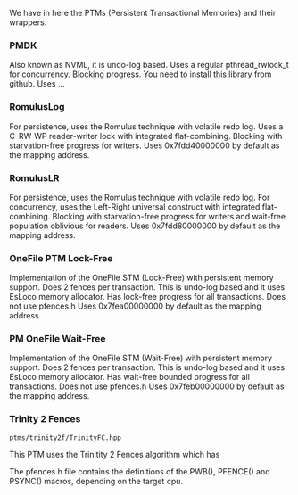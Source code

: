 We have in here the PTMs (Persistent Transactional Memories) and their wrappers.

### PMDK ###
Also known as NVML, it is undo-log based.
Uses a regular pthread_rwlock_t for concurrency.
Blocking progress.
You need to install this library from github.
Uses ...

### RomulusLog ###
For persistence, uses the Romulus technique with volatile redo log.
Uses a C-RW-WP reader-writer lock with integrated flat-combining.
Blocking with starvation-free progress for writers.
Uses 0x7fdd40000000 by default as the mapping address.

### RomulusLR ###
For persistence, uses the Romulus technique with volatile redo log.
For concurrency, uses the Left-Right universal construct with integrated flat-combining.
Blocking with starvation-free progress for writers and wait-free population oblivious for readers.
Uses 0x7fdd80000000 by default as the mapping address.

### OneFile PTM Lock-Free ###
Implementation of the OneFile STM (Lock-Free) with persistent memory support. Does 2 fences per transaction.
This is undo-log based and it uses EsLoco memory allocator.
Has lock-free progress for all transactions.
Does not use pfences.h
Uses 0x7fea00000000 by default as the mapping address.

### PM OneFile Wait-Free ###
Implementation of the OneFile STM (Wait-Free) with persistent memory support. Does 2 fences per transaction.
This is undo-log based and it uses EsLoco memory allocator.
Has wait-free bounded progress for all transactions.
Does not use pfences.h
Uses 0x7feb00000000 by default as the mapping address.


### Trinity 2 Fences ###
    ptms/trinity2f/TrinityFC.hpp
This PTM uses the Trinitity 2 Fences algorithm which has 


The pfences.h file contains the definitions of the PWB(), PFENCE() and PSYNC() macros, depending on the target cpu.